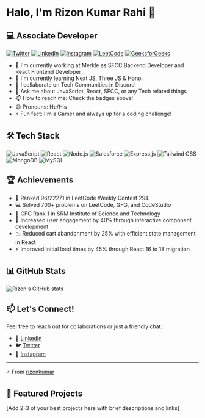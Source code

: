# Halo, I'm Rizon Kumar Rahi 👋

## 💻 Associate Developer

[![Twitter](https://img.shields.io/badge/Twitter-1DA1F2?style=for-the-badge&logo=twitter&logoColor=white)](https://twitter.com/RizonKumar)
[![LinkedIn](https://img.shields.io/badge/LinkedIn-0077B5?style=for-the-badge&logo=linkedin&logoColor=white)](https://www.linkedin.com/in/rizonkumarrahi/)
[![Instagram](https://img.shields.io/badge/Instagram-E4405F?style=for-the-badge&logo=instagram&logoColor=white)](https://www.instagram.com/rizon__kumar/)
[![LeetCode](https://img.shields.io/badge/LeetCode-FFA116?style=for-the-badge&logo=LeetCode&logoColor=black)](https://leetcode.com/rizon__kumar/)
[![GeeksforGeeks](https://img.shields.io/badge/GeeksforGeeks-298D46?style=for-the-badge&logo=geeksforgeeks&logoColor=white)](https://auth.geeksforgeeks.org/user/rizonkumarrahi/practice)

- 🔭 I'm currently working at Merkle as SFCC Backend Developer and React Frontend Developer
- 🌱 I'm currently learning Next JS, Three JS & Hono.
- 👯 I collaborate on Tech Communities in Discord
- 💬 Ask me about JavaScript, React, SFCC, or any Tech related things
- 📫 How to reach me: Check the badges above!
- 😄 Pronouns: He/His
- ⚡ Fun fact: I'm a Gamer and always up for a coding challenge!

## 🛠️ Tech Stack

![JavaScript](https://img.shields.io/badge/JavaScript-F7DF1E?style=for-the-badge&logo=javascript&logoColor=black)
![React](https://img.shields.io/badge/React-20232A?style=for-the-badge&logo=react&logoColor=61DAFB)
![Node.js](https://img.shields.io/badge/Node.js-43853D?style=for-the-badge&logo=node.js&logoColor=white)
![Salesforce](https://img.shields.io/badge/Salesforce-00A1E0?style=for-the-badge&logo=Salesforce&logoColor=white)
![Express.js](https://img.shields.io/badge/Express.js-404D59?style=for-the-badge)
![Tailwind CSS](https://img.shields.io/badge/Tailwind_CSS-38B2AC?style=for-the-badge&logo=tailwind-css&logoColor=white)
![MongoDB](https://img.shields.io/badge/MongoDB-4EA94B?style=for-the-badge&logo=mongodb&logoColor=white)
![MySQL](https://img.shields.io/badge/MySQL-005C84?style=for-the-badge&logo=mysql&logoColor=white)

## 🏆 Achievements

- 🌟 Ranked 96/22271 in LeetCode Weekly Contest 294
- 💻 Solved 700+ problems on LeetCode, GFG, and CodeStudio
- 🏅 GFG Rank 1 in SRM Institute of Science and Technology
- 🚀 Increased user engagement by 40% through interactive component development
- 📉 Reduced cart abandonment by 25% with efficient state management in React
- ⚡ Improved initial load times by 45% through React 16 to 18 migration

## 📊 GitHub Stats

![Rizon's GitHub stats](https://github-readme-stats.vercel.app/api?username=rizonkumar&&show_icons=true&title_color=ffffff&icon_color=FF6F61&text_color=FF6F61&bg_color=34568B)


## 📫 Let's Connect!

Feel free to reach out for collaborations or just a friendly chat:
- 💼 [LinkedIn](https://www.linkedin.com/in/rizonkumarrahi/)
- 🐦 [Twitter](https://twitter.com/RizonKumar)
- 📸 [Instagram](https://www.instagram.com/rizon__kumar/)

---

⭐️ From [rizonkumar](https://github.com/rizonkumar)

## 🌟 Featured Projects

[Add 2-3 of your best projects here with brief descriptions and links]
